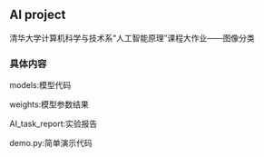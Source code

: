 ## AI project
清华⼤学计算机科学与技术系“⼈⼯智能原理”课程大作业——图像分类

### 具体内容

models:模型代码

weights:模型参数结果

AI_task_report:实验报告

demo.py:简单演示代码